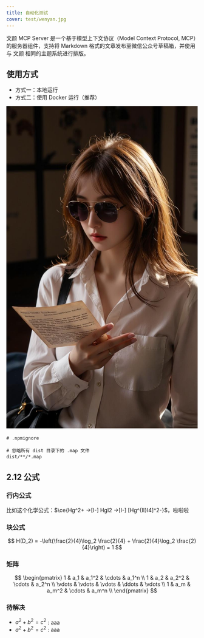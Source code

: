 ```yaml
---
title: 自动化测试
cover: test/wenyan.jpg
---
```


文颜 MCP Server 是一个基于模型上下文协议（Model Context Protocol, MCP）的服务器组件，支持将 Markdown 格式的文章发布至微信公众号草稿箱，并使用与 文颜 相同的主题系统进行排版。

## 使用方式

- 方式一：本地运行
- 方式二：使用 Docker 运行（推荐）

![](test/result_image.jpg)

```
# .npmignore

# 忽略所有 dist 目录下的 .map 文件
dist/**/*.map
```

## 2.12 公式

### 行内公式

比如这个化学公式：$\ce{Hg^2+ ->[I-] HgI2 ->[I-] [Hg^{II}I4]^2-}$，啦啦啦

### 块公式

$$
H(D_2) = -\left(\frac{2}{4}\log_2 \frac{2}{4} + \frac{2}{4}\log_2 \frac{2}{4}\right) = 1
$$

### 矩阵

$$
\begin{pmatrix}
  1 & a_1 & a_1^2 & \cdots & a_1^n \\
  1 & a_2 & a_2^2 & \cdots & a_2^n \\
  \vdots & \vdots & \vdots & \ddots & \vdots \\
  1 & a_m & a_m^2 & \cdots & a_m^n \\
  \end{pmatrix}
$$

### 待解决

- $a^2 + b^2 = c^2$ : aaa
- $a^2 + b^2 = c^2$ : aaa
